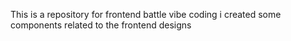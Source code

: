 This is a repository for frontend battle vibe coding i created some components related to the frontend designs 

